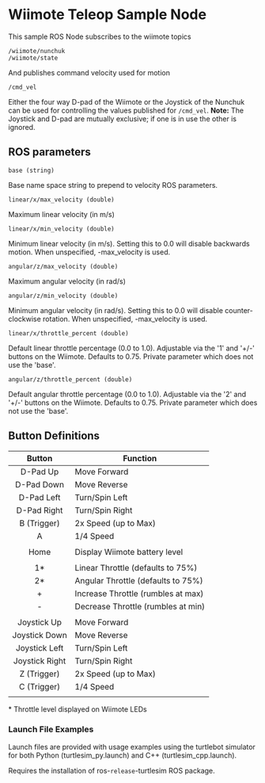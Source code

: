 # Wiimote Teleop Sample Node

This sample ROS Node subscribes to the wiimote topics

    /wiimote/nunchuk
    /wiimote/state

And publishes command velocity used for motion

    /cmd_vel

Either the four way D-pad of the Wiimote or the Joystick of the Nunchuk
can be used for controlling the values published for `/cmd_vel`.
**Note:** The Joystick and D-pad are mutually exclusive; if one is in
use the other is ignored.

## ROS parameters
    base (string)
Base name space string to prepend to velocity ROS parameters.

    linear/x/max_velocity (double)
Maximum linear velocity (in m/s)

    linear/x/min_velocity (double)
Minimum linear velocity (in m/s). Setting this to 0.0 will disable backwards
motion. When unspecified, -max_velocity is used.

    angular/z/max_velocity (double)
Maximum angular velocity (in rad/s)

    angular/z/min_velocity (double)
Minimum angular velocity (in rad/s). Setting this to 0.0 will disable
counter-clockwise rotation. When unspecified, -max_velocity is used.

    linear/x/throttle_percent (double)
Default linear throttle percentage (0.0 to 1.0). Adjustable via the
'1' and '+/-' buttons on the Wiimote. Defaults to 0.75.
Private parameter which does not use the 'base'.

    angular/z/throttle_percent (double)
Default angular throttle percentage (0.0 to 1.0). Adjustable via the
'2' and '+/-' buttons on the Wiimote. Defaults to 0.75.
Private parameter which does not use the 'base'.


## Button Definitions
| Button         | Function                           |
|:--------------:| ---------------------------------- |
| D-Pad Up       | Move Forward                       |
| D-Pad Down     | Move Reverse                       |
| D-Pad Left     | Turn/Spin Left                     |
| D-Pad Right    | Turn/Spin Right                    |
| B (Trigger)    | 2x Speed (up to Max)               |
| A              | 1/4 Speed                          |
|                |                                    |
| Home           | Display Wiimote battery level      |
|                |                                    |
| 1\*            | Linear Throttle (defaults to 75%)  |
| 2\*            | Angular Throttle (defaults to 75%) |
| +              | Increase Throttle (rumbles at max) |
| -              | Decrease Throttle (rumbles at min) |
|                |                                    |
| Joystick Up    | Move Forward                       |
| Joystick Down  | Move Reverse                       |
| Joystick Left  | Turn/Spin Left                     |
| Joystick Right | Turn/Spin Right                    |
| Z (Trigger)    | 2x Speed (up to Max)               |
| C (Trigger)    | 1/4 Speed                          |
|                |                                    |

\* Throttle level displayed on Wiimote LEDs

### Launch File Examples
Launch files are provided with usage examples using the turtlebot
simulator for both Python (turtlesim_py.launch) and C++ (turtlesim_cpp.launch).

Requires the installation of ros-`release`-turtlesim ROS package.
